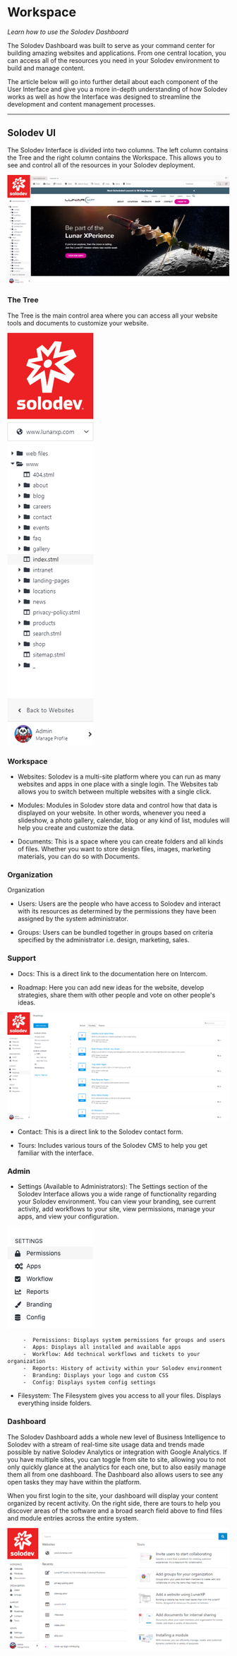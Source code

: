 
# Workspace
*Learn how to use the Solodev Dashboard*

The Solodev Dashboard was built to serve as your command center for building amazing websites and applications. From one central location, you can access all of the resources you need in your Solodev environment to build and manage content. 

 
The article below will go into further detail about each component of the User Interface and give you a more in-depth understanding of how Solodev works as well as how the Interface was designed to streamline the development and content management processes.

---

## Solodev UI

The Solodev Interface is divided into two columns. The left column contains the Tree and the right column contains the Workspace. This allows you to see and control all of the resources in your Solodev deployment.

![interface](the_interface.png)

### The Tree

The Tree is the main control area where you can access all your website tools and documents to customize your website. 

![the tree](the_tree.png)

### Workspace
 

- Websites: Solodev is a multi-site platform where you can run as many websites and apps in one place with a single login. The Websites tab allows you to switch between multiple websites with a single click.

- Modules: Modules in Solodev store data and control how that data is displayed on your website. In other words, whenever you need a slideshow, a photo gallery, calendar, blog or any kind of list, modules will help you create and customize the data.

- Documents: This is a space where you can create folders and all kinds of files. Whether you want to store design files, images, marketing materials, you can do so with Documents.

### Organization

Organization
 

- Users: Users are the people who have access to Solodev and interact with its resources as determined by the permissions they have been assigned by the system administrator. 

- Groups: Users can be bundled together in groups based on criteria specified by the administrator i.e. design, marketing, sales.

### Support

- Docs: This is a direct link to the documentation here on Intercom.

- Roadmap: Here you can add new ideas for the website, develop strategies, share them with other people and vote on other people's ideas.

![roadmap](roadmap.png)

- Contact: This is a direct link to the Solodev contact form.

- Tours: Includes various tours of the Solodev CMS to help you get familiar with the interface.

### Admin

- Settings (Available to Administrators): The Settings section of the Solodev Interface allows you a wide range of functionality regarding your Solodev environment. You can view your branding, see current activity, add workflows to your site, view permissions, manage your apps, and view your configuration.

![solodev settings](solodev-settings-menu.png)

         -  Permissions: Displays system permissions for groups and users
         -  Apps: Displays all installed and available apps
         -  Workflow: Add technical workflows and tickets to your organization
         -  Reports: History of activity within your Solodev environment
         -  Branding: Displays your logo and custom CSS
         -  Config: Displays system config settings
- Filesystem: The Filesystem gives you access to all your files. Displays everything inside folders.

### Dashboard

The Solodev Dashboard adds a whole new level of Business Intelligence to Solodev with a stream of real-time site usage data and trends made possible by native Solodev Analytics or integration with Google Analytics. If you have multiple sites, you can toggle from site to site, allowing you to not only quickly glance at the analytics for each one, but to also easily manage them all from one dashboard. The Dashboard also allows users to see any open tasks they may have within the platform. 

When you first login to the site, your dashboard will display your content organized by recent activity. On the right side, there are tours to help you discover areas of the software and a broad search field above to find files and module entries across the entire system.

![solodev settings](solodev-dashboard-intro.png)